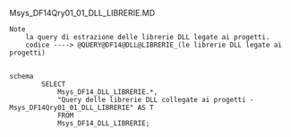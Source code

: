 Msys_DF14Qry01_01_DLL_LIBRERIE.MD

	Note
		la query di estrazione delle librerie DLL legate ai progetti.
		codice ----> @QUERY@DF14@DLL@LIBRERIE_(le librerie DLL legate ai progetti)


	schema
			SELECT 
				Msys_DF14_DLL_LIBRERIE.*, 
				"Query delle librerie DLL collegate ai progetti - Msys_DF14Qry01_01_DLL_LIBRERIE" AS T
				FROM 
				Msys_DF14_DLL_LIBRERIE;

				
		




